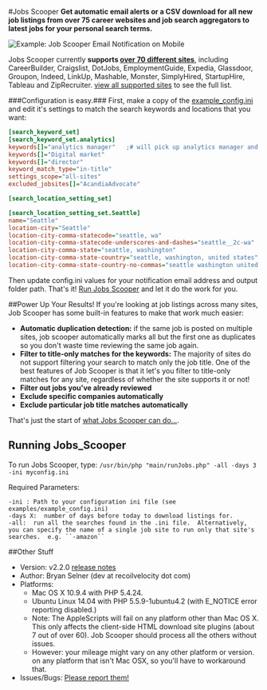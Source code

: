 #Jobs Scooper
**Get automatic email alerts or a CSV download for all new job listings from over 75 career websites and job search aggregators  to latest jobs for your personal search terms.**

![Example: Job Scooper Email Notification on Mobile](http://www.bryanselner.com/www-root-wpblog/wp-content/uploads/2014/07/JobScooperResultEmailMobile-250pxw.png "Example: Job Scooper Email Notification on Mobile")

Jobs Scooper currently **supports [over 70 different sites](../../wiki/Job-Sites-Supported-by-Jobs-Scooper)**, including CareerBuilder, Craigslist, DotJobs, EmploymentGuide, Expedia, Glassdoor, Groupon, Indeed, LinkUp, Mashable, Monster,  SimplyHired, StartupHire, Tableau and ZipRecruiter.  [view all supported sites](../../wiki/Job-Sites-Supported-by-Jobs-Scooper) to see the full list.

###Configuration is easy.###
First, make a copy of the [example_config.ini](examples/example_config.ini) and edit it's settings to match the search keywords and locations that you want:
```INI
[search_keyword_set]
[search_keyword_set.analytics]
keywords[]="analytics manager"   ;# will pick up analytics manager and senior/sr analytics manager
keywords[]="Digital market"
keywords[]="director"
keyword_match_type="in-title"
settings_scope="all-sites"
excluded_jobsites[]="AcandiaAdvocate"

[search_location_setting_set]

[search_location_setting_set.Seattle]
name="Seattle"
location-city="Seattle"
location-city-comma-statecode="seattle, wa"
location-city-comma-statecode-underscores-and-dashes="seattle__2c-wa"
location-city-comma-state="seattle, washington"
location-city-comma-state-country="seattle, washington, united states"
location-city-comma-state-country-no-commas="seattle washington united states"
```

Then update config.ini values for your notification email address and output folder path.  That's it!  [Run Jobs Scooper](../wiki/Running-Jobs-Scooper) and let it do the work for you.

##Power Up Your Results!
If you're looking at job listings across many sites, Job Scooper has some built-in features to make that work much easier:
* **Automatic duplication detection:**  if the same job is posted on multiple sites, job scooper automatically marks all but the first one as duplicates so you don't waste time reviewing the same job again.
* **Filter to title-only matches for the keywords:**  The majority of sites do not support filtering your search to match only the job title.  One of the best features of Job Scooper is that it let's you filter to title-only matches for any site, regardless of whether the site supports it or not!
* **Filter out jobs you've already reviewed**
* **Exclude specific companies automatically**
* **Exclude particular job title matches automatically**

That's just the start of [what Jobs Scooper can do...](../../wiki).

## Running Jobs_Scooper
To run Jobs Scooper, type:
``/usr/bin/php "main/runJobs.php" -all -days 3 -ini myconfig.ini``

Required Parameters:
```man
-ini : Path to your configuration ini file (see examples/example_config.ini)
-days X:  number of days before today to download listings for.
-all:  run all the searches found in the .ini file.  Alternatively, you can specify the name of a single job site to run only that site's searches.  e.g. ``-amazon``
```


##Other Stuff
* Version:  v2.2.0 [release notes](https://github.com/selner/jobs_scooper/releases)
* Author:  Bryan Selner (dev at recoilvelocity dot com)
* Platforms:
	* Mac OS X 10.9.4 with PHP 5.4.24.
	* Ubuntu Linux 14.04 with PHP 5.5.9-1ubuntu4.2 (with E_NOTICE error reporting disabled.)
	* Note:  The AppleScripts will fail on any platform other than Mac OS X.  This only affects the client-side HTML download site plugins (about 7 out of over 60).  Job Scooper should process all the others without issues.
	* However:  your mileage might vary on any other platform or version.
on any platform that isn't Mac OSX, so you'll have to workaround that.
* Issues/Bugs:  [Please report them!](../../issues)
